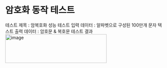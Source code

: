 # 암호화 동작 테스트

테스트 제목 : 암복호화 성능 테스트
입력 데이터 : 알파벳으로 구성된 100만개 문자 텍스트
출력 데이터 : 암호문 & 복호문
테스트 결과
<img width="320" height="92" alt="image" src="https://github.com/user-attachments/assets/d4139188-2760-4c9d-9470-c3583797b417" />
